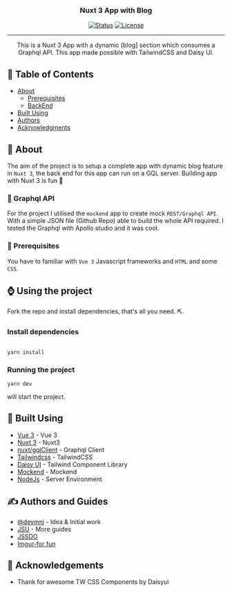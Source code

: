 <h3 align="center">Nuxt 3 App with Blog</h3>

<div align="center">

[![Status](https://img.shields.io/badge/status-active-success.svg)]()
[![License](https://img.shields.io/badge/license-MIT-blue.svg)](/LICENSE)

</div>

---

<p align="center"> This is a Nuxt 3 App with a dynamic [blog] section which consumes a Graphql API. This app made possible with TailwindCSS and Daisy UI.
    <br> 
</p>

## 📝 Table of Contents

- [About](#about)
  - [Prerequisites](#-prerequisites-)
  - [BackEnd](#Graphql)
- [Built Using](#built_using)
- [Authors](#authors)
- [Acknowledgments](#acknowledgement)

## 🧐 About <a name = "about"></a>

The aim of the project is to setup a complete app with dynamic blog feature in `Nuxt 3`, the back end for this app can run on a GQL server. Building app with Nuxt 3 is fun 🚀

### 🔎 Graphql API <a name = "Graphql"></a>

For the project I utilised the `mockend` app to create mock `REST/Graphql API`. With a simple JSON file (Github Repo) able to build the whole API required. I tested the Graphql with Apollo studio and it was cool.

### 🧒 Prerequisites <a name = "Prerequisites"></a>

You have to familiar with `Vue 3` Javascript frameworks and `HTML` and some `CSS`.

## ⌚ Using the project

Fork the repo and install dependencies, that's all you need. ⛏️.

### Install dependencies

```

yarn install
```

### Running the project

```
yarn dev
```

will start the project.

## 🚀 Built Using <a name = "built_using"></a>

- [Vue 3](https://vuejs.org/) - Vue 3
- [Nuxt 3](https://v3.nuxtjs.org/) - Nuxt3
- [nuxt/gqlClient](https://github.com/diizzayy/nuxt-graphql-client) - Graphql Client
- [Tailwindcss](https://tailwindcss.com/) - TailwindCSS
- [Daisy UI](https://daisyui.com/) - Tailwind Component Library
- [Mockend](https://mockend.com/) - Mockend
- [NodeJs](https://nodejs.org/en/) - Server Environment

## ✍️ Authors <a name = "authors"></a> and Guides

- [@devmnj](https://github.com/devmnj) - Idea & Initial work
- [JSU](http://javascriptsu.wordpress.com/tag/nuxt3) - More guides
- [JSSDO](http://jssudo.blogpost.com)
- [Imgur-for fun](https://imgur.com/user/devshots/posts)

## 🎉 Acknowledgements <a name = "acknowledgement"></a>

- Thank for awesome TW CSS Components by Daisyui
